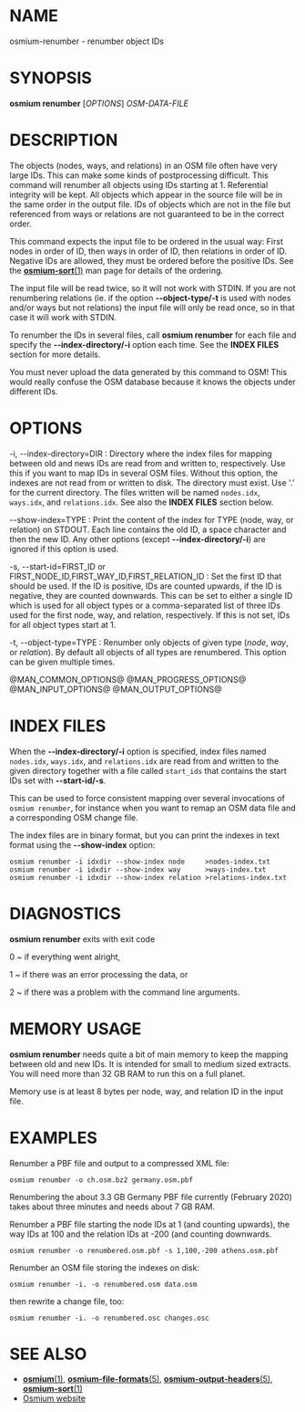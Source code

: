 
# NAME

osmium-renumber - renumber object IDs


# SYNOPSIS

**osmium renumber** \[*OPTIONS*\] *OSM-DATA-FILE*


# DESCRIPTION

The objects (nodes, ways, and relations) in an OSM file often have very large
IDs. This can make some kinds of postprocessing difficult. This command will
renumber all objects using IDs starting at 1. Referential integrity will be
kept. All objects which appear in the source file will be in the same order
in the output file. IDs of objects which are not in the file but referenced
from ways or relations are not guaranteed to be in the correct order.

This command expects the input file to be ordered in the usual way: First
nodes in order of ID, then ways in order of ID, then relations in order of ID.
Negative IDs are allowed, they must be ordered before the positive IDs. See
the [**osmium-sort**(1)](osmium-sort.html) man page for details of the ordering.

The input file will be read twice, so it will not work with STDIN. If you
are not renumbering relations (ie. if the option **\--object-type/-t** is used
with nodes and/or ways but not relations) the input file will only be read
once, so in that case it will work with STDIN.

To renumber the IDs in several files, call **osmium renumber** for each file
and specify the **\--index-directory/-i** option each time. See the
**INDEX FILES** section for more details.

You must never upload the data generated by this command to OSM! This would
really confuse the OSM database because it knows the objects under different
IDs.


# OPTIONS

-i, \--index-directory=DIR
:   Directory where the index files for mapping between old and news IDs are
    read from and written to, respectively. Use this if you want to map IDs
    in several OSM files. Without this option, the indexes are not read from
    or written to disk. The directory must exist. Use '.' for the current
    directory. The files written will be named `nodes.idx`, `ways.idx`, and
    `relations.idx`. See also the **INDEX FILES** section below.

\--show-index=TYPE
:   Print the content of the index for TYPE (node, way, or relation) on
    STDOUT. Each line contains the old ID, a space character and then the
    new ID. Any other options (except **\--index-directory/-i**) are ignored
    if this option is used.

-s, \--start-id=FIRST_ID or FIRST_NODE_ID,FIRST_WAY_ID,FIRST_RELATION_ID
:   Set the first ID that should be used. If the ID is positive, IDs are
    counted upwards, if the ID is negative, they are counted downwards.
    This can be set to either a single ID which is used for all object types
    or a comma-separated list of three IDs used for the first node, way, and
    relation, respectively. If this is not set, IDs for all object types
    start at 1.

-t, \--object-type=TYPE
:   Renumber only objects of given type (*node*, *way*, or *relation*). By
    default all objects of all types are renumbered. This option can be given
    multiple times.

@MAN_COMMON_OPTIONS@
@MAN_PROGRESS_OPTIONS@
@MAN_INPUT_OPTIONS@
@MAN_OUTPUT_OPTIONS@


# INDEX FILES

When the **\--index-directory/-i** option is specified, index files named
`nodes.idx`, `ways.idx`, and `relations.idx` are read from and written to the
given directory together with a file called `start_ids` that contains the start
IDs set with **\--start-id/-s**.

This can be used to force consistent mapping over several invocations of
`osmium renumber`, for instance when you want to remap an OSM data file and a
corresponding OSM change file.

The index files are in binary format, but you can print the indexes in text
format using the **\--show-index** option:

    osmium renumber -i idxdir --show-index node     >nodes-index.txt
    osmium renumber -i idxdir --show-index way      >ways-index.txt
    osmium renumber -i idxdir --show-index relation >relations-index.txt


# DIAGNOSTICS

**osmium renumber** exits with exit code

0
  ~ if everything went alright,

1
  ~ if there was an error processing the data, or

2
  ~ if there was a problem with the command line arguments.


# MEMORY USAGE

**osmium renumber** needs quite a bit of main memory to keep the mapping
between old and new IDs. It is intended for small to medium sized extracts.
You will need more than 32 GB RAM to run this on a full planet.

Memory use is at least 8 bytes per node, way, and relation ID in the input
file.


# EXAMPLES

Renumber a PBF file and output to a compressed XML file:

    osmium renumber -o ch.osm.bz2 germany.osm.pbf

Renumbering the about 3.3 GB Germany PBF file currently (February 2020) takes
about three minutes and needs about 7 GB RAM.

Renumber a PBF file starting the node IDs at 1 (and counting upwards), the
way IDs at 100 and the relation IDs at -200 (and counting downwards.

    osmium renumber -o renumbered.osm.pbf -s 1,100,-200 athens.osm.pbf

Renumber an OSM file storing the indexes on disk:

    osmium renumber -i. -o renumbered.osm data.osm

then rewrite a change file, too:

    osmium renumber -i. -o renumbered.osc changes.osc


# SEE ALSO

* [**osmium**(1)](osmium.html), [**osmium-file-formats**(5)](osmium-file-formats.html), [**osmium-output-headers**(5)](osmium-output-headers.html), [**osmium-sort**(1)](osmium-sort.html)
* [Osmium website](https://osmcode.org/osmium-tool/)

